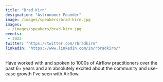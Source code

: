```yaml
---
title: "Brad Kirn"
designation: "Astronomer Founder"
image: /images/speakers/brad-kirn.jpg
images: 
 - /images/speakers/brad-kirn.jpg
events:
 - 2022
twitter: "https://twitter.com/rbradkirn"
linkedin: "https://www.linkedin.com/in/rbradkirn/"
---
```


Have worked with and spoken to 1000s of Airflow practitioners over the past 6+ years and am absolutely excited about the community and use-case growth I've seen with Airflow.